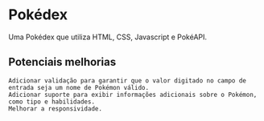 # Pokédex

Uma Pokédex que utiliza HTML, CSS, Javascript e PokéAPI.

## Potenciais melhorias

    Adicionar validação para garantir que o valor digitado no campo de entrada seja um nome de Pokémon válido.
    Adicionar suporte para exibir informações adicionais sobre o Pokémon, como tipo e habilidades.
    Melhorar a responsividade.
